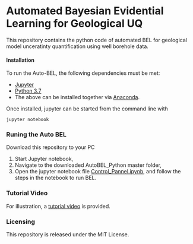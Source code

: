 # Automated Bayesian Evidential Learning for Geological UQ 

<p> This repository contains the python code of automated BEL for geological model unceratinty quantification using well borehole data.

#### Installation

To run the Auto-BEL, the following dependencies must be met:
* [Jupyter](http://jupyter.org/) 
* [Python 3.7](https://www.python.org/) 
* The above can be installed together via [Anaconda](https://www.anaconda.com/).

Once installed, jupyter can be started from the command line with

	jupyter notebook

### Runing the Auto BEL

Download this repository to your PC

1. Start Jupyter notebook,
2. Navigate to the downloaded AutoBEL_Python master folder, 
3. Open the jupyter notebook file [Control_Pannel.ipynb](https://github.com/sdyinzhen/AutoBEL_Python/blob/master/Control_Pannel.ipynb), and follow the steps in the notebook to run BEL. 

### Tutorial Video
For illustration, a [tutorial video](https://youtu.be/_jh6GbW15ck) is provided. 

### Licensing
This repository is released under the MIT License.
